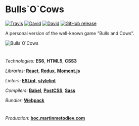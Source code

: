 # Bulls\`O\`Cows

[![Travis](https://img.shields.io/travis/martinmethod/bulls-o-cows.svg)](https://travis-ci.org/martinmethod/bulls-o-cows) [![David](https://img.shields.io/david/martinmethod/bulls-o-cows.svg)](https://david-dm.org/martinmethod/bulls-o-cows) [![David](https://img.shields.io/david/dev/martinmethod/bulls-o-cows.svg)](https://david-dm.org/martinmethod/bulls-o-cows?type=dev) [![GitHub release](https://img.shields.io/github/release/martinmethod/bulls-o-cows.svg)](https://github.com/martinmethod/bulls-o-cows/releases/latest)

A personal version of the well-known game "Bulls and Cows".

![Bulls\`O\`Cows](http://boc.martinmetodiev.com/images/app.png)

#

*Technologies:* **ES6**, **HTML5**, **CSS3**

*Libraries:* **[React](https://reactjs.org)**, **[Redux](https://redux.js.org)**, **[Moment.js](http://momentjs.com)**

*Linters:* **[ESLint](https://eslint.org)**, **[stylelint](https://stylelint.io)**

*Compilers:* **[Babel](http://babeljs.io)**, **[PostCSS](https://postcss.org)**, **[Sass](http://sass-lang.com)**

*Bundler:* **[Webpack](http://webpack.js.org)**

#
*Production:* **[boc.martinmetodiev.com](http://boc.martinmetodiev.com)**
